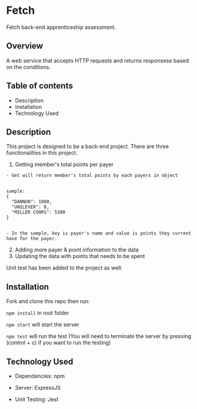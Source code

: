 # Fetch
Fetch back-end apprenticeship assessment.

## Overview
A web service that accepts HTTP requests and returns responsese based on the conditions.

## Table of contents
- Description
- Installation
- Technology Used

## Description
This project is designed to be a back-end project.
There are three functionalities in this project.
  1. Getting member's total points per payer

    - Get will return member's total points by each payers in object

    
    sample:
    {
      "DANNON": 1000,
      "UNILEVER": 0,
      "MILLER COORS": 5300
    }
    
    
    - In the sample, key is payer's name and value is points they current have for the payer.
    
  2. Adding more payer & point information to the data
  3. Updating the data with points that needs to be spent

Unit test has been added to the project as well.

## Installation
Fork and clone this repo then run:

`npm install` in root folder

`npm start` will start the server

`npm test` will run the test (You will need to terminate the server by pressing (control + c) if you want to run the testing)
  
## Technology Used
- Dependencies: npm

- Server: ExpressJS

- Unit Testing: Jest
